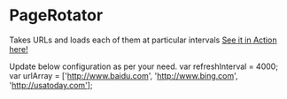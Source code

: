 # PageRotator
Takes URLs and loads each of them at particular intervals
[See it in Action here!](http://htmlpreview.github.io/?https://github.com/kishoreinvits/PageRotator/blob/master/PageRotator.html)

Update below configuration as per your need.
var refreshInterval = 4000;
var urlArray = ['http://www.baidu.com', 'http://www.bing.com', 'http://usatoday.com'];
